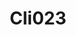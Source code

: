 ---  
schema: Cli023,Cli023,Cli023,Cli023,Cli023,Cli023,Cli023  
title: Cli023  
organization: Sample Department  
notes: Used in 10 lineage(s)  
resources:  
  - name: Cli023 
    url: abfs://system/Cli023 
    format : parquet  
license: None  
category:
  - Education  
maintainer: User  
maintainer_email: UserMail  
---